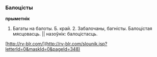 ### Балоцісты
**прыметнік**

1. Багаты на балоты. Б. край. 2. Забалочаны, багністы. Балоцістая мясцовасць. || назоўнік: балоцістасць.

<a rel="author">[http://rv-blr.com/](http://rv-blr.com/slounik.jsp?letterId=0&maskId=0&pageId=348)</a>
